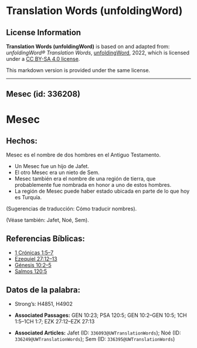 # Translation Words (unfoldingWord)

## License Information

**Translation Words (unfoldingWord)** is based on and adapted from: _unfoldingWord® Translation Words_, [unfoldingWord](https://unfoldingword.org/utw), 2022, which is licensed under a [CC BY-SA 4.0 license](https://creativecommons.org/licenses/by-sa/4.0/legalcode.en).

This markdown version is provided under the same license.



--------------------------------

## Mesec (id: 336208)

Mesec
=====

Hechos:
-------

Mesec es el nombre de dos hombres en el Antiguo Testamento.

* Un Mesec fue un hijo de Jafet.
* El otro Mesec era un nieto de Sem.
* Mesec también era el nombre de una región de tierra, que probablemente fue nombrada en honor a uno de estos hombres.
* La región de Mesec puede haber estado ubicada en parte de lo que hoy es Turquía.

(Sugerencias de traducción: Cómo traducir nombres).

(Véase también: Jafet, Noé, Sem).

Referencias Bíblicas:
---------------------

* [1 Crónicas 1:5–7](https://ref.ly/1Chr1:5-1Chr1:7)
* [Ezequiel 27:12–13](https://ref.ly/Ezek27:12-Ezek27:13)
* [Génesis 10:2–5](https://ref.ly/Gen10:2-Gen10:5)
* [Salmos 120:5](https://ref.ly/Ps120:5)

Datos de la palabra:
--------------------

* Strong’s: H4851, H4902

* **Associated Passages:** GEN 10:23; PSA 120:5; GEN 10:2–GEN 10:5; 1CH 1:5–1CH 1:7; EZK 27:12–EZK 27:13
* **Associated Articles:** Jafet (ID: `336093@UWTranslationWords`); Noé (ID: `336249@UWTranslationWords`); Sem (ID: `336395@UWTranslationWords`)

